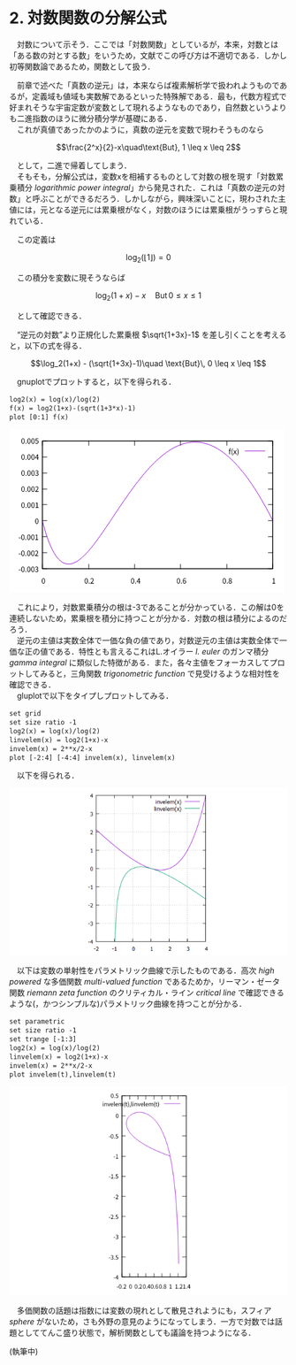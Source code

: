 # 2. 対数関数の分解公式

　対数について示そう．ここでは「対数関数」としているが，本来，対数とは「ある数の対とする数」をいうため，文献でこの呼び方は不適切である．しかし初等関数論であるため，関数として扱う．   

　前章で述べた「真数の逆元」は，本来ならば複素解析学で扱われようものであるが，定義域も値域も実数解であるといった特殊解である．最も，代数方程式で好まれそうな宇宙定数が変数として現れるようなものであり，自然数というよりも二進指数のほうに微分積分学が基礎にある．  
　これが真値であったかのように，真数の逆元を変数で現わそうものなら  

$$\frac{2^x}{2}-x\quad\text{But}, 1 \leq x \leq 2$$

　として，二進で帰着してしまう．  
　そもそも，分解公式は，変数xを相補するものとして対数の根を現す「対数累乗積分 *logarithmic power integral*」から発見された．これは「真数の逆元の対数」と呼ぶことができるだろう．しかしながら，興味深いことに，現わされた主値には，元となる逆元には累乗根がなく，対数のほうには累乗根がうっすらと現れている．  

　この定義は  

$$\log_2(\left\lfloor 1 \right\rfloor)=0$$

　この積分を変数に現そうならば  
 
$$\log_2(1+x)-x\quad \text{But}\, 0 \leq x \leq 1$$
 
　として確認できる．  

　“逆元の対数”より正規化した累乗根 $\sqrt{1+3x}-1$ を差し引くことを考えると，以下の式を得る．  

$$\log_2(1+x) - (\sqrt{1+3x}-1)\quad \text{But}\, 0 \leq x \leq 1$$

　gnuplotでプロットすると，以下を得られる．  

```gnuplot
log2(x) = log(x)/log(2)
f(x) = log2(1+x)-(sqrt(1+3*x)-1)
plot [0:1] f(x)
```

![power_root_of_log](power_root_of_log.png)

　これにより，対数累乗積分の根は-3であることが分かっている．この解は0を連続しないため，累乗根を積分に持つことが分かる．対数の根は積分によるのだろう．  
　逆元の主値は実数全体で一価な負の値であり，対数逆元の主値は実数全体で一価な正の値である．特性とも言えるこれはL.オイラー *l. euler* のガンマ積分 *gamma integral* に類似した特徴がある．また，各々主値をフォーカスしてプロットしてみると，三角関数 *trigonometric function* で見受けるような相対性を確認できる．  
　gluplotで以下をタイプしプロットしてみる．

```gnuplot
set grid
set size ratio -1
log2(x) = log(x)/log(2)
linvelem(x) = log2(1+x)-x
invelem(x) = 2**x/2-x
plot [-2:4] [-4:4] invelem(x), linvelem(x)
```

　以下を得られる．  

![invelem_plot](invelem_plot.png)

　以下は変数の単射性をパラメトリック曲線で示したものである．高次 *high powered* な多価関数 *multi-valued function* であるためか，リーマン・ゼータ関数 *riemann zeta function* のクリティカル・ライン *critical line* で確認できるような(，かつシンプルな)パラメトリック曲線を持つことが分かる．  

```gnuplot
set parametric
set size ratio -1
set trange [-1:3]
log2(x) = log(x)/log(2)
linvelem(x) = log2(1+x)-x
invelem(x) = 2**x/2-x
plot invelem(t),linvelem(t)
```
![invelem_parametric](invelem_parametric.png)

　多価関数の話題は指数には変数の現れとして散見されようにも，スフィア *sphere* がないため，さも外野の意見のようになってしまう．一方で対数では話題としててんこ盛り状態で，解析関数としても議論を持つようになる．  

(執筆中)  
